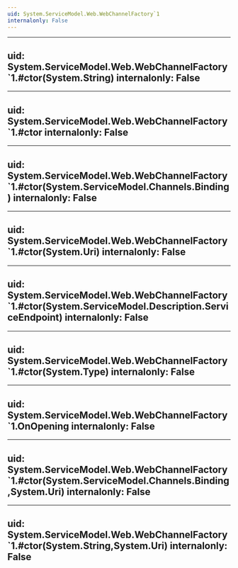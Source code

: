 ```yaml
---
uid: System.ServiceModel.Web.WebChannelFactory`1
internalonly: False
---
```


---
uid: System.ServiceModel.Web.WebChannelFactory`1.#ctor(System.String)
internalonly: False
---

---
uid: System.ServiceModel.Web.WebChannelFactory`1.#ctor
internalonly: False
---

---
uid: System.ServiceModel.Web.WebChannelFactory`1.#ctor(System.ServiceModel.Channels.Binding)
internalonly: False
---

---
uid: System.ServiceModel.Web.WebChannelFactory`1.#ctor(System.Uri)
internalonly: False
---

---
uid: System.ServiceModel.Web.WebChannelFactory`1.#ctor(System.ServiceModel.Description.ServiceEndpoint)
internalonly: False
---

---
uid: System.ServiceModel.Web.WebChannelFactory`1.#ctor(System.Type)
internalonly: False
---

---
uid: System.ServiceModel.Web.WebChannelFactory`1.OnOpening
internalonly: False
---

---
uid: System.ServiceModel.Web.WebChannelFactory`1.#ctor(System.ServiceModel.Channels.Binding,System.Uri)
internalonly: False
---

---
uid: System.ServiceModel.Web.WebChannelFactory`1.#ctor(System.String,System.Uri)
internalonly: False
---
